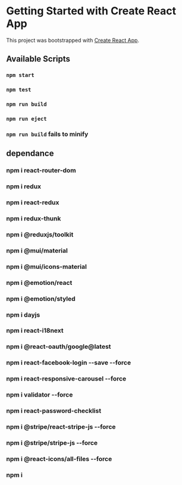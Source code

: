 # Getting Started with Create React App

This project was bootstrapped with [Create React App](https://github.com/facebook/create-react-app).

## Available Scripts

### `npm start`

### `npm test`

### `npm run build`

### `npm run eject`

### `npm run build` fails to minify

## dependance

### npm i react-router-dom
### npm i redux
### npm i react-redux
### npm i redux-thunk
### npm i @reduxjs/toolkit
### npm i @mui/material
### npm i @mui/icons-material
### npm i @emotion/react
### npm i @emotion/styled
### npm i dayjs
### npm i react-i18next
### npm i @react-oauth/google@latest
### npm i react-facebook-login --save --force
### npm i react-responsive-carousel --force
### npm i validator --force
### npm i react-password-checklist
### npm i @stripe/react-stripe-js --force
### npm i @stripe/stripe-js --force
### npm i @react-icons/all-files --force
### npm i
